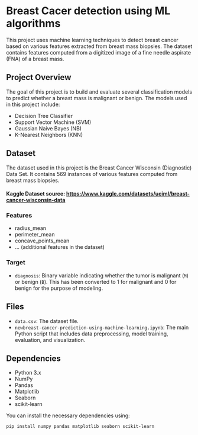 # Breast Cacer detection using ML algorithms

This project uses machine learning techniques to detect breast cancer based on various features extracted from breast mass biopsies. The dataset contains features computed from a digitized image of a fine needle aspirate (FNA) of a breast mass.


## Project Overview

The goal of this project is to build and evaluate several classification models to predict whether a breast mass is malignant or benign. The models used in this project include:

- Decision Tree Classifier
- Support Vector Machine (SVM)
- Gaussian Naive Bayes (NB)
- K-Nearest Neighbors (KNN)

## Dataset

The dataset used in this project is the Breast Cancer Wisconsin (Diagnostic) Data Set. It contains 569 instances of various features computed from breast mass biopsies.

#### Kaggle Dataset source: https://www.kaggle.com/datasets/uciml/breast-cancer-wisconsin-data

### Features

- radius_mean
- perimeter_mean
- concave_points_mean
- ... (additional features in the dataset)

### Target

- `diagnosis`: Binary variable indicating whether the tumor is malignant (`M`) or benign (`B`). This has been converted to 1 for malignant and 0 for benign for the purpose of modeling.

## Files

- `data.csv`: The dataset file.
- `newbreast-cancer-prediction-using-machine-learning.ipynb`: The main Python script that includes data preprocessing, model training, evaluation, and visualization.

## Dependencies

- Python 3.x
- NumPy
- Pandas
- Matplotlib
- Seaborn
- scikit-learn

You can install the necessary dependencies using:

```bash
pip install numpy pandas matplotlib seaborn scikit-learn
